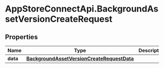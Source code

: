 # AppStoreConnectApi.BackgroundAssetVersionCreateRequest

## Properties

Name | Type | Description | Notes
------------ | ------------- | ------------- | -------------
**data** | [**BackgroundAssetVersionCreateRequestData**](BackgroundAssetVersionCreateRequestData.md) |  | 


